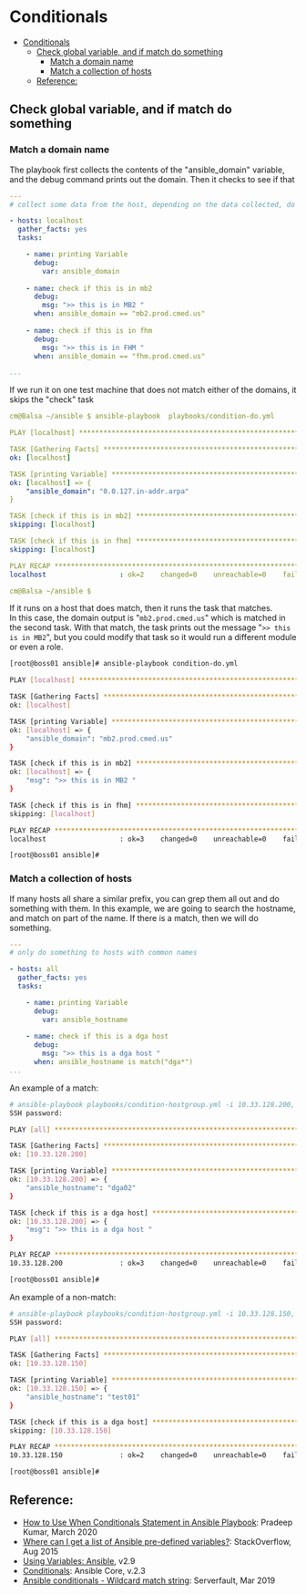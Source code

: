 # Conditionals

- [Conditionals](#conditionals)
  - [Check global variable, and if match do something](#check-global-variable-and-if-match-do-something)
    - [Match a domain name](#match-a-domain-name)
    - [Match a collection of hosts](#match-a-collection-of-hosts)
  - [Reference:](#reference)

## Check global variable, and if match do something

### Match a domain name

The playbook first collects the contents of the "ansible_domain" variable, and the debug command prints out the domain.  Then it checks to see if that 

```yml
---
# collect some data from the host, depending on the data collected, do something. 

- hosts: localhost
  gather_facts: yes
  tasks: 

    - name: printing Variable
      debug: 
        var: ansible_domain
    
    - name: check if this is in mb2
      debug: 
        msg: ">> this is in MB2 "
      when: ansible_domain == "mb2.prod.cmed.us"
    
    - name: check if this is in fhm
      debug: 
        msg: ">> this is in FHM "
      when: ansible_domain == "fhm.prod.cmed.us"

...
```

If we run it on one test machine that does not match either of the domains, it skips the "check" task

```yml
cm@Balsa ~/ansible $ ansible-playbook  playbooks/condition-do.yml

PLAY [localhost] ************************************************************************************

TASK [Gathering Facts] ******************************************************************************
ok: [localhost]

TASK [printing Variable] ****************************************************************************
ok: [localhost] => {
    "ansible_domain": "0.0.127.in-addr.arpa"
}

TASK [check if this is in mb2] **********************************************************************
skipping: [localhost]

TASK [check if this is in fhm] **********************************************************************
skipping: [localhost]

PLAY RECAP ******************************************************************************************
localhost                  : ok=2    changed=0    unreachable=0    failed=0    skipped=2    rescued=0    ignored=0

cm@Balsa ~/ansible $ 
```

If it runs on a host that does match, then it runs the task that matches.  
In this case, the domain output is "`mb2.prod.cmed.us`" which is matched in the second task.  With that match, the task prints out the message "`>> this is in MB2`", but you could modify that task so it would run a different module or even a role.  

```bash
[root@boss01 ansible]# ansible-playbook condition-do.yml

PLAY [localhost] ****************************************************************************************************************

TASK [Gathering Facts] **********************************************************************************************************
ok: [localhost]

TASK [printing Variable] ********************************************************************************************************
ok: [localhost] => {
    "ansible_domain": "mb2.prod.cmed.us"
}

TASK [check if this is in mb2] **************************************************************************************************
ok: [localhost] => {
    "msg": ">> this is in MB2 "
}

TASK [check if this is in fhm] **************************************************************************************************
skipping: [localhost]

PLAY RECAP **********************************************************************************************************************
localhost                  : ok=3    changed=0    unreachable=0    failed=0    skipped=1    rescued=0    ignored=0

[root@boss01 ansible]#
```

### Match a collection of hosts
If many hosts all share a similar prefix, you can grep them all out and do something with them.  In this example, we are going to search the hostname, and match on part of the name.  If there is a match, then we will do something.  

```yml
---
# only do something to hosts with common names

- hosts: all
  gather_facts: yes
  tasks: 

    - name: printing Variable
      debug: 
        var: ansible_hostname
    
    - name: check if this is a dga host
      debug: 
        msg: ">> this is a dga host "
      when: ansible_hostname is match("dga*")
...
```

An example of a match: 

```bash
# ansible-playbook playbooks/condition-hostgroup.yml -i 10.33.128.200, --user root --ask-pass
SSH password:

PLAY [all] ****************************************************************************************************************************************************

TASK [Gathering Facts] ****************************************************************************************************************************************
ok: [10.33.128.200]

TASK [printing Variable] **************************************************************************************************************************************
ok: [10.33.128.200] => {
    "ansible_hostname": "dga02"
}

TASK [check if this is a dga host] ****************************************************************************************************************************
ok: [10.33.128.200] => {
    "msg": ">> this is a dga host "
}

PLAY RECAP ****************************************************************************************************************************************************
10.33.128.200              : ok=3    changed=0    unreachable=0    failed=0    skipped=0    rescued=0    ignored=0

[root@boss01 ansible]#
```

An example of a non-match: 

```bash
# ansible-playbook playbooks/condition-hostgroup.yml -i 10.33.128.150, --user root --ask-pass
SSH password:

PLAY [all] ****************************************************************************************************************************************************

TASK [Gathering Facts] ****************************************************************************************************************************************
ok: [10.33.128.150]

TASK [printing Variable] **************************************************************************************************************************************
ok: [10.33.128.150] => {
    "ansible_hostname": "test01"
}

TASK [check if this is a dga host] ****************************************************************************************************************************
skipping: [10.33.128.150]

PLAY RECAP ****************************************************************************************************************************************************
10.33.128.150              : ok=2    changed=0    unreachable=0    failed=0    skipped=1    rescued=0    ignored=0

[root@boss01 ansible]#
```

## Reference: 
- [How to Use When Conditionals Statement in Ansible Playbook](https://www.linuxtechi.com/use-when-conditions-in-ansible-playbook/): Pradeep Kumar, March 2020
- [Where can I get a list of Ansible pre-defined variables?](https://stackoverflow.com/questions/18839509/where-can-i-get-a-list-of-ansible-pre-defined-variables): StackOverflow, Aug 2015
- [Using Variables: Ansible](https://docs.ansible.com/ansible/latest/user_guide/playbooks_variables.html#magic-variables-and-how-to-access-information-about-other-hosts), v2.9
- [Conditionals](https://docs.ansible.com/ansible/2.3/playbooks_conditionals.html#id5): Ansible Core, v.2.3
- [Ansible conditionals - Wildcard match string](https://serverfault.com/questions/960575/ansible-conditionals-wildcard-match-string): Serverfault, Mar 2019
 



